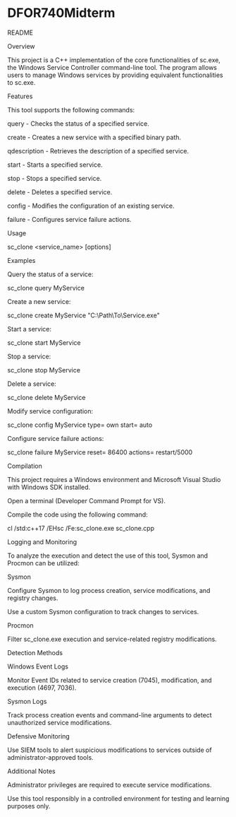 # DFOR740Midterm

README

Overview

This project is a C++ implementation of the core functionalities of sc.exe, the Windows Service Controller command-line tool. The program allows users to manage Windows services by providing equivalent functionalities to sc.exe.

Features

This tool supports the following commands:

query - Checks the status of a specified service.

create - Creates a new service with a specified binary path.

qdescription - Retrieves the description of a specified service.

start - Starts a specified service.

stop - Stops a specified service.

delete - Deletes a specified service.

config - Modifies the configuration of an existing service.

failure - Configures service failure actions.

Usage

sc_clone <command> <service_name> [options]

Examples

Query the status of a service:

sc_clone query MyService

Create a new service:

sc_clone create MyService "C:\\Path\\To\\Service.exe"

Start a service:

sc_clone start MyService

Stop a service:

sc_clone stop MyService

Delete a service:

sc_clone delete MyService

Modify service configuration:

sc_clone config MyService type= own start= auto

Configure service failure actions:

sc_clone failure MyService reset= 86400 actions= restart/5000

Compilation

This project requires a Windows environment and Microsoft Visual Studio with Windows SDK installed.

Open a terminal (Developer Command Prompt for VS).

Compile the code using the following command:

cl /std:c++17 /EHsc /Fe:sc_clone.exe sc_clone.cpp

Logging and Monitoring

To analyze the execution and detect the use of this tool, Sysmon and Procmon can be utilized:

Sysmon

Configure Sysmon to log process creation, service modifications, and registry changes.

Use a custom Sysmon configuration to track changes to services.

Procmon

Filter sc_clone.exe execution and service-related registry modifications.

Detection Methods

Windows Event Logs

Monitor Event IDs related to service creation (7045), modification, and execution (4697, 7036).

Sysmon Logs

Track process creation events and command-line arguments to detect unauthorized service modifications.

Defensive Monitoring

Use SIEM tools to alert suspicious modifications to services outside of administrator-approved tools.

Additional Notes

Administrator privileges are required to execute service modifications.

Use this tool responsibly in a controlled environment for testing and learning purposes only.
